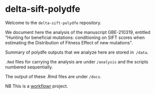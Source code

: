 # delta-sift-polydfe

Welcome to the `delta-sift-polydfe` repository.  

We document here the analysis of the manuscript GBE-210319, entitled "Hunting for beneficial mutations: conditioning on SIFT scores when estimating the Distribution of Fitness Effect of new mutations".

Summary of polydfe outputs that we analyze here are stored in` /data`.  

`.Rmd` files for carrying the analysis are under `/analysis` and the scripts numbered sequentially.  

The output of these .Rmd files are under `/docs`.  



NB This is a [workflowr][] project.

[workflowr]: https://github.com/jdblischak/workflowr
